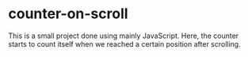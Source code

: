 # counter-on-scroll
This is a small project done using mainly JavaScript. Here, the counter starts to count itself when we reached a certain position after scrolling.
